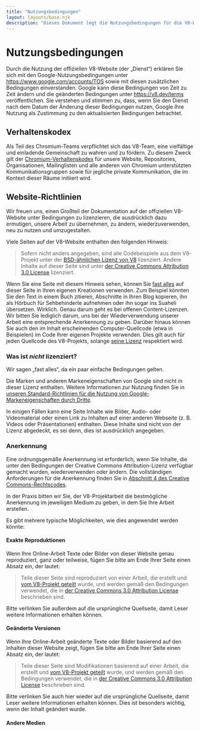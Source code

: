 ```yaml
---
title: "Nutzungsbedingungen"
layout: layouts/base.njk
description: "Dieses Dokument legt die Nutzungsbedingungen für die V8-Website und das Projekt fest."
---
```

# Nutzungsbedingungen

Durch die Nutzung der offiziellen V8-Website (der „Dienst“) erklären Sie sich mit den Google-Nutzungsbedingungen unter https://www.google.com/accounts/TOS sowie mit diesen zusätzlichen Bedingungen einverstanden. Google kann diese Bedingungen von Zeit zu Zeit ändern und die geänderten Bedingungen unter https://v8.dev/terms veröffentlichen. Sie verstehen und stimmen zu, dass, wenn Sie den Dienst nach dem Datum der Änderung dieser Bedingungen nutzen, Google Ihre Nutzung als Zustimmung zu den aktualisierten Bedingungen betrachtet.

## Verhaltenskodex

Als Teil des Chromium-Teams verpflichtet sich das V8-Team, eine vielfältige und einladende Gemeinschaft zu wahren und zu fördern. Zu diesem Zweck gilt der [Chromium-Verhaltenskodex](https://chromium.googlesource.com/chromium/src/+/main/CODE_OF_CONDUCT.md) für unsere Website, Repositories, Organisationen, Mailinglisten und alle anderen von Chromium unterstützten Kommunikationsgruppen sowie für jegliche private Kommunikation, die im Kontext dieser Räume initiiert wird.

## Website-Richtlinien

Wir freuen uns, einen Großteil der Dokumentation auf der offiziellen V8-Website unter Bedingungen zu lizenzieren, die ausdrücklich dazu ermutigen, unsere Arbeit zu übernehmen, zu ändern, wiederzuverwenden, neu zu nutzen und umzugestalten.

Viele Seiten auf der V8-Website enthalten den folgenden Hinweis:

> Sofern nicht anders angegeben, sind alle Codebeispiele aus dem V8-Projekt unter der [BSD-ähnlichen Lizenz von V8](https://chromium.googlesource.com/v8/v8.git/+/main/LICENSE) lizenziert. Andere Inhalte auf dieser Seite sind unter [der Creative Commons Attribution 3.0 License](https://creativecommons.org/licenses/by/3.0/) lizenziert.

Wenn Sie eine Seite mit diesem Hinweis sehen, können Sie [fast alles](#restrictions) auf dieser Seite in Ihren eigenen Kreationen verwenden. Zum Beispiel könnten Sie den Text in einem Buch zitieren, Abschnitte in Ihren Blog kopieren, ihn als Hörbuch für Sehbehinderte aufnehmen oder ihn sogar ins Suaheli übersetzen. Wirklich. Genau darum geht es bei offenen Content-Lizenzen. Wir bitten Sie lediglich darum, uns bei der Wiederverwendung unserer Arbeit eine entsprechende Anerkennung zu geben.
Darüber hinaus können Sie auch den im Inhalt erscheinenden Computer-Quellcode (etwa in Beispielen) im Code Ihrer eigenen Projekte verwenden. Dies gilt auch für jeden Quellcode des V8-Projekts, solange [seine Lizenz](https://chromium.googlesource.com/v8/v8.git/+/main/LICENSE) respektiert wird.

### Was ist _nicht_ lizenziert?

Wir sagen „fast alles“, da ein paar einfache Bedingungen gelten.

Die Marken und anderen Markeneigenschaften von Google sind nicht in dieser Lizenz enthalten. Weitere Informationen zur Nutzung finden Sie in [unseren Standard-Richtlinien für die Nutzung von Google-Markeneigenschaften durch Dritte](https://www.google.com/permissions/guidelines.html).

In einigen Fällen kann eine Seite Inhalte wie Bilder, Audio- oder Videomaterial oder einen Link zu Inhalten auf einer anderen Webseite (z. B. Videos oder Präsentationen) enthalten. Diese Inhalte sind nicht von der Lizenz abgedeckt, es sei denn, dies ist ausdrücklich angegeben.

### Anerkennung

Eine ordnungsgemäße Anerkennung ist erforderlich, wenn Sie Inhalte, die unter den Bedingungen der Creative Commons Attribution-Lizenz verfügbar gemacht wurden, wiederverwenden oder ändern. Die vollständigen Anforderungen für die Anerkennung finden Sie in [Abschnitt 4 des Creative Commons-Rechtscodes](https://creativecommons.org/licenses/by/3.0/legalcode).

In der Praxis bitten wir Sie, der V8-Projektarbeit die bestmögliche Anerkennung im jeweiligen Medium zu geben, in dem Sie Ihre Arbeit erstellen.

Es gibt mehrere typische Möglichkeiten, wie dies angewendet werden könnte:

#### Exakte Reproduktionen

Wenn Ihre Online-Arbeit Texte oder Bilder von dieser Website genau reproduziert, ganz oder teilweise, fügen Sie bitte am Ende Ihrer Seite einen Absatz ein, der lautet:

> Teile dieser Seite sind reproduziert von einer Arbeit, die erstellt und [vom V8-Projekt geteilt](#site-policies) wurde, und werden gemäß den Bedingungen verwendet, die in [der Creative Commons 3.0 Attribution License](https://creativecommons.org/licenses/by/3.0/) beschrieben sind.

Bitte verlinken Sie außerdem auf die ursprüngliche Quellseite, damit Leser weitere Informationen erhalten können.

#### Geänderte Versionen

Wenn Ihre Online-Arbeit geänderte Texte oder Bilder basierend auf den Inhalten dieser Website zeigt, fügen Sie bitte am Ende Ihrer Seite einen Absatz ein, der lautet:

> Teile dieser Seite sind Modifikationen basierend auf einer Arbeit, die erstellt und [vom V8-Projekt geteilt](#site-policies) wurde, und werden gemäß den Bedingungen verwendet, die in [der Creative Commons 3.0 Attribution License](https://creativecommons.org/licenses/by/3.0/) beschrieben sind.

Bitte verlinken Sie auch hier wieder auf die ursprüngliche Quellseite, damit Leser weitere Informationen erhalten können. Dies ist besonders wichtig, wenn der Inhalt geändert wurde.

#### Andere Medien
